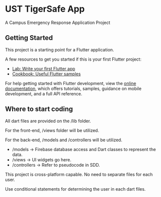 # UST TigerSafe App

A Campus Emergency Response Application Project

## Getting Started

This project is a starting point for a Flutter application.

A few resources to get you started if this is your first Flutter project:

- [Lab: Write your first Flutter app](https://docs.flutter.dev/get-started/codelab)
- [Cookbook: Useful Flutter samples](https://docs.flutter.dev/cookbook)

For help getting started with Flutter development, view the
[online documentation](https://docs.flutter.dev/), which offers tutorials,
samples, guidance on mobile development, and a full API reference.

## Where to start coding

All dart files are provided on the /lib folder. 

For the front-end, /views folder will be utilized. 

For the back-end, /models and /controllers will be utilized.

- /models -> Firebase database access and Dart classes to represent the data. 
- /views -> UI widgets go here.
- /controllers -> Refer to pseudocode in SDD.

This project is cross-platform capable. No need to separate files for each user.

Use conditional statements for determining the user in each dart files.
